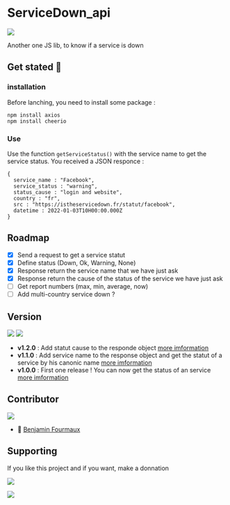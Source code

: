# ServiceDown_api
[![](https://badgen.net/badge/Node.JS/%3E%3D%2010.16.0/green)]()

Another one JS lib, to know if a service is down

## Get stated :rocket:
### installation
Before lanching, you need to install some package :
```
npm install axios
npm install cheerio
```

### Use
Use the function ``getServiceStatus()`` with the service name to get the service status. You received a JSON responce :
```
{
  service_name : "Facebook",
  service_status : "warning",
  status_cause : "login and website",
  country : "fr",
  src : "https://istheservicedown.fr/statut/facebook",
  datetime : 2022-01-03T10H00:00.000Z
}
```

## Roadmap
- [x] Send a request to get a service statut
- [x] Define status (Down, Ok, Warning, None)
- [x] Response return the service name that we have just ask
- [x] Response return the cause of the status of the service we have just ask 
- [ ] Get report numbers (max, min, average, now)
- [ ] Add multi-country service down ?

## Version
[![](https://badgen.net/github/tag/BenjaminFourmaux/ServiceDown_api?cache=600)](https://github.com/BenjaminFourmaux/ServiceDown_api/tags) [![](https://badgen.net/github/release/BenjaminFourmaux/ServiceDown_api?cache=600)](https://github.com/BenjaminFourmaux/ServiceDown_api/releases)

- **v1.2.0** : Add statut cause to the responde object [more imformation](CHANGELOG.md#one-v120)
- **v1.1.0** : Add service name to the response object and get the statut of a service by his canonic name [more imformation](CHANGELOG.md#one-v110)
- **v1.0.0** : First one release ! You can now get the status of an service [more imformation](CHANGELOG.md#one-v100)

## Contributor
[![](https://badgen.net/github/contributors/BenjaminFourmaux/ServiceDown_api)](https://github.com/BenjaminFourmaux/ServiceDown_api/graphs/contributors)
- :crown: [Benjamin Fourmaux](https://github.com/BenjaminFourmaux)

## Supporting
If you like this project and if you want, make a donnation

[![](https://img.shields.io/badge/PayPal-00457C?style=for-the-badge&logo=paypal&logoColor=white)]()




[![](http://ForTheBadge.com/images/badges/built-with-love.svg)]()
